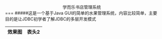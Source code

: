 <center>学而乐书店管理系统</center>
===
#####这是一个基于Java GUI的简单的水果管理系统，内容比较简单，主要目的是让JDBC初学者了解JDBC的多层开发模式




效果图|表头2
:----|:-----:


